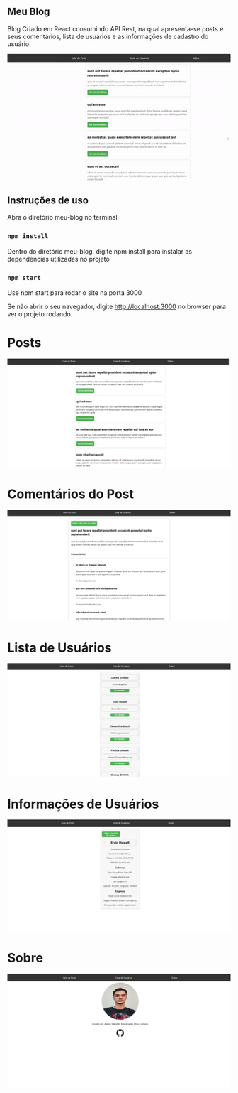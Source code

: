 ## Meu Blog

Blog Criado em React consumindo API Rest, na qual apresenta-se posts e seus comentários, lista de usuários e as informações de cadastro do usuário.

![Posts](/public/meu-blog.gif)

## Instruções de uso

Abra o diretório meu-blog no terminal

### `npm install`

Dentro do diretório meu-blog, digite npm install para instalar as dependências utilizadas no projeto

### `npm start`

Use npm start para rodar o site na porta 3000

Se não abrir o seu navegador, digite [http://localhost:3000](http://localhost:3000) no browser para ver o projeto rodando.

# Posts
![Posts](/public/posts.jpg)

# Comentários do Post
![Comments](/public/comments.jpg)

# Lista de Usuários
![userlist](/public/userlist.jpg)

# Informações de Usuários
![User Info](/public/userinfo.jpg)

# Sobre
![User Info](/public/about.jpg)